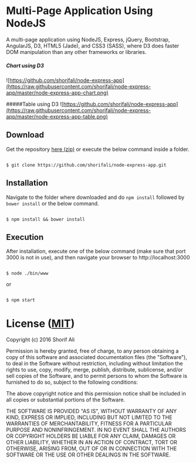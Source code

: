 # Multi-Page Application Using NodeJS

A multi-page application using NodeJS, Express, jQuery, Bootstrap, AngularJS, D3, HTML5 (Jade), and CSS3 (SASS), where D3 does faster DOM manipulation than any other frameworks or libraries.

##### Chart using D3
![https://github.com/shorifali/node-express-app](https://raw.githubusercontent.com/shorifali/node-express-app/master/node-express-app-chart.png)

#####Table using D3
![https://github.com/shorifali/node-express-app](https://raw.githubusercontent.com/shorifali/node-express-app/master/node-express-app-table.png)

## Download

Get the repository [here (zip)](https://github.com/shorifali/node-express-app/archive/master.zip) or execute the below command inside a folder.

```

$ git clone https://github.com/shorifali/node-express-app.git

```


## Installation

Navigate to the folder where downloaded and do `npm install` followed by `bower install` or the below command.

```

$ npm install && bower install

```

## Execution

After installation, execute one of the below command (make sure that port 3000 is not in use), and then navigate your browser to http://localhost:3000

```

$ node ./bin/www

```
or

```

$ npm start

```

# License ([MIT](https://opensource.org/licenses/MIT))


Copyright (c) 2016 Shorif Ali

Permission is hereby granted, free of charge, to any person obtaining a copy of this software and associated documentation files (the "Software"), to deal in the Software without restriction, including without limitation the rights to use, copy, modify, merge, publish, distribute, sublicense, and/or sell copies of the Software, and to permit persons to whom the Software is furnished to do so, subject to the following conditions:

The above copyright notice and this permission notice shall be included in all copies or substantial portions of the Software.

THE SOFTWARE IS PROVIDED "AS IS", WITHOUT WARRANTY OF ANY KIND, EXPRESS OR IMPLIED, INCLUDING BUT NOT LIMITED TO THE WARRANTIES OF MERCHANTABILITY, FITNESS FOR A PARTICULAR PURPOSE AND NONINFRINGEMENT. IN NO EVENT SHALL THE AUTHORS OR COPYRIGHT HOLDERS BE LIABLE FOR ANY CLAIM, DAMAGES OR OTHER LIABILITY, WHETHER IN AN ACTION OF CONTRACT, TORT OR OTHERWISE, ARISING FROM, OUT OF OR IN CONNECTION WITH THE SOFTWARE OR THE USE OR OTHER DEALINGS IN THE SOFTWARE.
